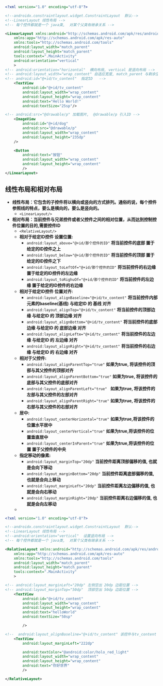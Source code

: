 

```xml
<?xml version="1.0" encoding="utf-8"?>

<!--androidx.constraintlayout.widget.ConstraintLayout  默认-->
<!--LinearLayout 线性布局 -->
<!-- 每个控件都就是一个 java类,  对某个父类有继承关系 -->

<LinearLayout xmlns:android="http://schemas.android.com/apk/res/android"
    xmlns:app="http://schemas.android.com/apk/res-auto"
    xmlns:tools="http://schemas.android.com/tools"
    android:layout_width="match_parent"
    android:layout_height="match_parent"
    tools:context=".MainActivity"
    android:orientation="vertical"
    >
<!-- android:orientation="horizontal"  横向布局, vertical 是竖向布局 -->
<!-- android:layout_width="wrap_content" 自适应宽度, match_parent 与剩余空间一样宽 -->
<!-- android:id="@+id/tv_content"  指定ID   -->
    <TextView
        android:id="@+id/tv_content"
        android:layout_width="wrap_content"
        android:layout_height="wrap_content"
        android:text="Hello World!"
        android:textSize="25sp"/>

<!-- android:src="@drawable/p" 加载图片,  @drawable/p 引入ID -->
    <ImageView
        android:id="@+id/dog"
        android:src="@drawable/p"
        android:layout_width="wrap_content"
        android:layout_height="235dp"
    />

    <Button
        android:text="按钮"
        android:layout_width="wrap_content"
        android:layout_height="wrap_content"
        />
</LinearLayout>
```



## 线性布局和相对布局

- **线性布局：它包含的子控件将以横向或竖向的方式排列。通俗的说，每个控件参照线的特点，要么是横向的，要么是竖向的。**
  - `<LinearLayout/>`
- **相对布局：当前控件与兄弟控件或者父控件之间的相对位置，从而达到控制控件位置的目的,需要控件ID**
  - `<RelativeLayout/>`
  - **相对于给定ID控件 设置位置:**
    - `android:layout_above="@+id/那个控件的ID"`  **将当前控件的底部 置于给定的ID控件之上**
    - `android:layout_below="@+id/那个控件的ID"`  **将当前控件的顶部 置于给定的ID控件之下**
    - `android:layout_toLeftOf="@+id/那个控件的ID"`  **将当前控件的右边缘 置于给定的ID控件的左边缘**
    - `android:layout_toRighuOf="@+id/那个控件的ID"`  **将当前控件的左边缘 置于给定的ID控件的右边缘**
  - **相对于给定ID控件 位置对齐:**
    - `android:layout_alignBaseline="@+id/tv_content"`    **将当前控件内部元素的baseline(基线) 与给定ID 的 基线 对齐**
    - `android:layout_alignTop="@+id/tv_content"`    **将当前控件的顶部边缘 与给定ID 的 顶部边缘 对齐**
    - `android:layout_alignBottom="@+id/tv_content"`    **将当前控件的底部边缘 与给定ID 的 底部边缘 对齐**
    - `android:layout_alignLefte="@+id/tv_content"`    **将当前控件的左边缘 与给定ID 的 左边缘 对齐**
    - `android:layout_alignRight="@+id/tv_content"`    **将当前控件的右边缘 与给定ID 的 右边缘 对齐**
  - **相对于父控件:**
    - `android:layout_alignParentTop="true"`   **如果为true, 将该控件的顶部与其父控件的顶部对齐**
    - `android:layout_alignParentBottom="true"`  **如果为true, 将该控件的底部与其父控件的底部对齐**
    - `android:layout_alignParentLeft="true" `  **如果为true, 将该控件的左部与其父控件的左部对齐**
    - `android:layout_alignParentRight="true"`  **如果为true, 将该控件的右部与其父控件的右部对齐**
  - **居中:**
    - `android:layout_centerHorizontal="true"`  **如果为true,将该控件的位置水平居中**
    - `android:layout_centerVertical="true"`  **如果为true,将该控件的位置垂直居中**
    - `android:layout_centerInParent="true"`  **如果为true,将该控件的位置 置于父控件的中央**
  - **指定移动的像素:**
    - `android:layout_marginTop="20dp"`  **当前控件距离顶部偏移的值, 也就是会向下移动**
    - `android:layout_marginBottom="20dp"`  **当前控件距离底部偏移的值, 也就是会向上移动**
    - `android:layout_marginLeft="20dp"`  **当前控件距离左边偏移的值, 也就是会向右移动**
    - `android:layout_marginRight="20dp"`  **当前控件距离右边偏移的值, 也就是会向左移动**
  - 

```xml
<?xml version="1.0" encoding="utf-8"?>

<!--androidx.constraintlayout.widget.ConstraintLayout  默认-->
<!--LinearLayout 线性布局 -->
<!--android:orientation="vertical"  设置竖向布局 -->
<!-- 每个控件都就是一个 java类,  对某个父类有继承关系 -->

<RelativeLayout xmlns:android="http://schemas.android.com/apk/res/android"
    xmlns:app="http://schemas.android.com/apk/res-auto"
    xmlns:tools="http://schemas.android.com/tools"
    android:layout_width="match_parent"
    android:layout_height="match_parent"
    tools:context=".MainActivity"
    >

<!-- android:layout_marginLeft="20dp" 左侧空出 20dp 边距位置 -->
<!-- android:layout_marginTop="50dp"  顶部空出 50dp 边距位置 -->
    <TextView
        android:id="@+id/tv_content"
        android:layout_width="wrap_content"
        android:layout_height="wrap_content"
        android:text="helloWorld"
        android:textSize="50sp"

        />

<!--  android:layout_alignBaseline="@+id/tv_content" 该控件与tv_content 基线对齐-->
    <TextView
        android:layout_marginLeft="222dp"

        android:textColor="@android:color/holo_red_light"
        android:layout_width="wrap_content"
        android:layout_height="wrap_content"
        android:text="你好世界"
        />

</RelativeLayout>
```



